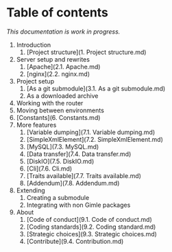 Table of contents
=================

*This documentation is work in progress.*

1. Introduction
	1. [Project structure](1. Project structure.md)
2. Server setup and rewrites
	1. [Apache](2.1. Apache.md)
	2. [nginx](2.2. nginx.md)
3. Project setup
	1. [As a git submodule](3.1. As a git submodule.md)
	2. As a downloaded archive
4. Working with the router
5. Moving between environments
6. [Constants](6. Constants.md)
7. More features
	1. [Variable dumping](7.1. Variable dumping.md)
	2. [SimpleXmlElement](7.2. SimpleXmlElement.md)
	3. [MySQL](7.3. MySQL.md)
	4. [Data transfer](7.4. Data transfer.md)
	5. [DiskIO](7.5. DiskIO.md)
	6. [Cli](7.6. Cli.md)
	7. [Traits available](7.7. Traits available.md)
	8. [Addendum](7.8. Addendum.md)
8. Extending
	1. Creating a submodule
	2. Integrating with non Gimle packages
9. About
	1. [Code of conduct](9.1. Code of conduct.md)
	2. [Coding standards](9.2. Coding standard.md)
	3. [Strategic choices](9.3. Strategic choices.md)
	4. [Contribute](9.4. Contribution.md)
